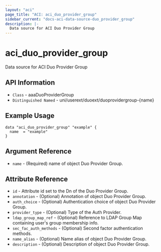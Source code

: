 ```yaml
---
layout: "aci"
page_title: "ACI: aci_duo_provider_group"
sidebar_current: "docs-aci-data-source-duo_provider_group"
description: |-
  Data source for ACI Duo Provider Group
---
```


# aci_duo_provider_group #
Data source for ACI Duo Provider Group


## API Information ##
* `Class` - aaaDuoProviderGroup
* `Distinguished Named` - uni/userext/duoext/duoprovidergroup-{name}

## Example Usage ##

```hcl
data "aci_duo_provider_group" "example" {
  name  = "example"
}
```

## Argument Reference ##
* `name` - (Required) name of object Duo Provider Group.

## Attribute Reference ##
* `id` - Attribute id set to the Dn of the Duo Provider Group.
* `annotation` - (Optional) Annotation of object Duo Provider Group.
* `auth_choice` - (Optional) Authentication choice of object Duo Provider Group. 
* `provider_type` - (Optional) Type of the Auth Provider. 
* `ldap_group_map_ref` - (Optional) Reference to LDAP Group Map containing user's group membership info.
* `sec_fac_auth_methods` - (Optional) Second factor authentication methods. 
* `name_alias` - (Optional) Name alias of object Duo Provider Group.
* `description` - (Optional) Description of object Duo Provider Group.
